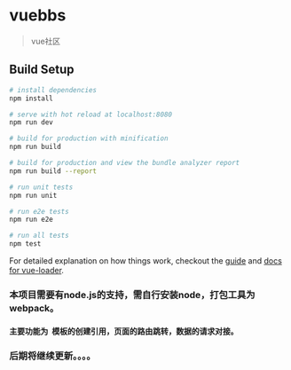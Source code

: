 # vuebbs

> vue社区

## Build Setup

``` bash
# install dependencies
npm install

# serve with hot reload at localhost:8080
npm run dev

# build for production with minification
npm run build

# build for production and view the bundle analyzer report
npm run build --report

# run unit tests
npm run unit

# run e2e tests
npm run e2e

# run all tests
npm test
```

For detailed explanation on how things work, checkout the [guide](http://vuejs-templates.github.io/webpack/) and [docs for vue-loader](http://vuejs.github.io/vue-loader).


### 本项目需要有node.js的支持，需自行安装node，打包工具为webpack。
#### 主要功能为  模板的创建引用，页面的路由跳转，数据的请求对接。

### 后期将继续更新。。。。
